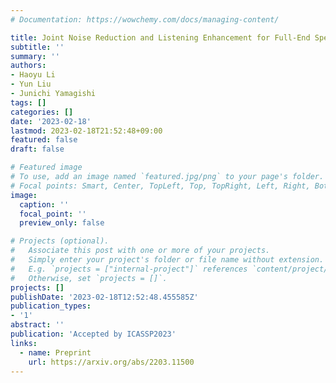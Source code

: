 ```yaml
---
# Documentation: https://wowchemy.com/docs/managing-content/

title: Joint Noise Reduction and Listening Enhancement for Full-End Speech Enhancement
subtitle: ''
summary: ''
authors:
- Haoyu Li
- Yun Liu
- Junichi Yamagishi
tags: []
categories: []
date: '2023-02-18'
lastmod: 2023-02-18T21:52:48+09:00
featured: false
draft: false

# Featured image
# To use, add an image named `featured.jpg/png` to your page's folder.
# Focal points: Smart, Center, TopLeft, Top, TopRight, Left, Right, BottomLeft, Bottom, BottomRight.
image:
  caption: ''
  focal_point: ''
  preview_only: false

# Projects (optional).
#   Associate this post with one or more of your projects.
#   Simply enter your project's folder or file name without extension.
#   E.g. `projects = ["internal-project"]` references `content/project/deep-learning/index.md`.
#   Otherwise, set `projects = []`.
projects: []
publishDate: '2023-02-18T12:52:48.455585Z'
publication_types:
- '1'
abstract: ''
publication: 'Accepted by ICASSP2023'
links:
  - name: Preprint
    url: https://arxiv.org/abs/2203.11500
---
```

